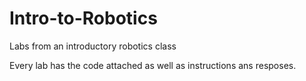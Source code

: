 # Intro-to-Robotics
Labs from an introductory robotics class

Every lab has the code attached as well as instructions ans resposes.
